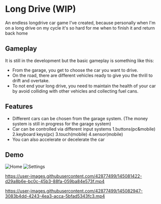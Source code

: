 # Long Drive (WIP)

An endless longdrive car game I've created, 
because personally when I'm on a long drive on my cycle it's so hard for me when to finish it and return back home


## Gameplay

It is still in the development but the basic gameplay is something like this:
- From the garage, you get to choose the car you want to drive. 
- On the road, there are different vehicles ready to give you the thrill to drift and overtake. 
- To not end your long drive, you need to maintain the health of your car by avoid colliding with other vehicles and collecting fuel cans. 


## Features 

- Different cars can be chosen from the garage system. (The money system is still in progress for the garage system)
- Car can be controlled via different input systems 1.buttons(pc&mobile) 2.keyboard keys(pc) 3.touch(mobile) 4.sensor(mobile) 
- You can also accelerate or decelerate the car

## Demo

![Home](READMEresources/Home.png)             ![Settings](READMEresources/Settings.png)

https://user-images.githubusercontent.com/42877499/145081422-d29a8b6e-bc0c-45b3-88fa-059ba84e573f.mp4 

https://user-images.githubusercontent.com/42877499/145082947-3083b4dd-4243-4ea3-acca-5bfad5343fc3.mp4
